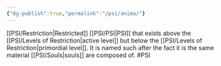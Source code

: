 ```yaml
---
{"dg-publish":true,"permalink":"/psi/anima/"}
---
```


[[PSI/Restriction\|Restricted]] [[PSI/PSI\|PSI]] that exists above the [[PSI/Levels of Restriction\|active level]] but below the [[PSI/Levels of Restriction\|primordial level]]. It is named such after the fact it is the same material [[PSI/Souls\|souls]] are composed of.
#PSI 

